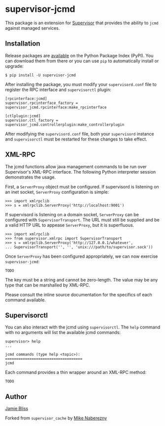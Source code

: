 # supervisor-jcmd

This package is an extension for [Supervisor](http://supervisord.org)
that provides the ability to `jcmd` against managed services.

## Installation

Release packages are [available](http://pypi.python.org/pypi/supervisor-jcmd)
on the Python Package Index (PyPI).  You can download them from there or you
can use `pip` to automatically install or upgrade:

    $ pip install -U supervisor-jcmd

After installing the package, you must modify your `supervisord.conf` file
to register the RPC interface and `supervisorctl` plugin:

    [rpcinterface:jcmd]
    supervisor.rpcinterface_factory = supervisor_jcmd.rpcinterface:make_rpcinterface

    [ctlplugin:jcmd]
    supervisor.ctl_factory = supervisor_jcmd.controllerplugin:make_controllerplugin

After modifying the `supervisord.conf` file, both your `supervisord` instance and
`supervisorctl` must be restarted for these changes to take effect.

## XML-RPC

The jcmd functions allow java management commands to be run over Supervisor's
XML-RPC interface. The following Python interpreter session demonstrates the usage.

First, a `ServerProxy` object must be configured.  If supervisord is listening on
an inet socket, `ServerProxy` configuration is simple:

    >>> import xmlrpclib
    >>> s = xmlrpclib.ServerProxy('http://localhost:9001')

If supervisord is listening on a domain socket, `ServerProxy` can be configured
with `SupervisorTransport`.  The URL must still be supplied and be a valid HTTP
URL to appease `ServerProxy`, but it is superfluous.

    >>> import xmlrpclib
    >>> from supervisor.xmlrpc import SupervisorTransport
    >>> s = xmlrpclib.ServerProxy('http://127.0.0.1/whatever',
    ... SupervisorTransport('', '', 'unix:///path/to/supervisor.sock'))

Once `ServerProxy` has been configured appropriately, we can now exercise
`supervisor-jcmd`:

    TODO

The key must be a string and cannot be zero-length.  The value may be any
type that can be marshalled by XML-RPC.

Please consult the inline source documentation for the specifics of each
command available.

## Supervisorctl

You can also interact with the jcmd using `supervisorctl`.  The `help` command
with no arguments will list the available jcmd commands:

    supervisor> help
    ...

    jcmd commands (type help <topic>):
    ===================================
    jcmd

Each command provides a thin wrapper around an XML-RPC method:

    TODO

## Author

[Jamie Bliss](http://github.com/astronouth7303)

Forked from `supervisor_cache` by [Mike Naberezny](http://github.com/mnaberez)
